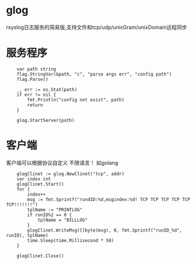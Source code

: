 # glog
rsyslog日志服务的简易版,支持文件和tcp/udp/unixGram/unixDomain远程同步

# 服务程序
```golang
	var path string
	flag.StringVar(&path, "c", "parse args err", "config path")
	flag.Parse()

	_, err := os.Stat(path)
	if err != nil {
		fmt.Println("config not exist", path)
		return
	}

	glog.StartServer(path)

```

# 客户端
客户端可以根据协议自定义 不限语言！
如golang 
```golang
	glogClinet := glog.NewClinet("tcp", addr)
	var index int
	glogClinet.Start()
	for {
		index++
		msg := fmt.Sprintf("rundID:%d,msgindex:%d! TCP TCP TCP TCP TCP TCP!!!!!!!")
		tplName := "PRINTLOG"
		if runID%2 == 0 {
			tplName = "BILLLOG"
		}
		glogClinet.WriteMsg([]byte(msg), 0, fmt.Sprintf("runID_%d", runID), tplName)
		time.Sleep(time.Millisecond * 50)
	}

	glogClinet.Close()

```
